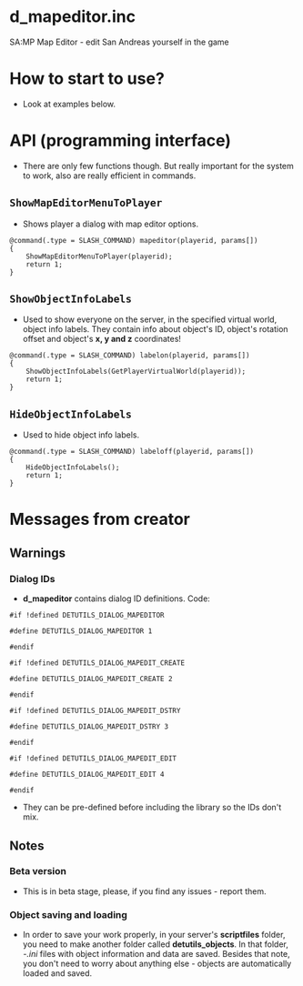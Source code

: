 # d_mapeditor.inc

SA:MP Map Editor - edit San Andreas yourself in the game

# How to start to use?

- Look at examples below.

# API (programming interface)

- There are only few functions though. But really important for the system to work, also are really efficient in commands.
## `ShowMapEditorMenuToPlayer`
- Shows player a dialog with map editor options.
```pawn
@command(.type = SLASH_COMMAND) mapeditor(playerid, params[]) 
{
    ShowMapEditorMenuToPlayer(playerid);
    return 1;
}
```
## `ShowObjectInfoLabels`
- Used to show everyone on the server, in the specified virtual world, object info labels. They contain info about object's ID, object's rotation offset and object's **x, y and z** coordinates!
```pawn
@command(.type = SLASH_COMMAND) labelon(playerid, params[])
{
    ShowObjectInfoLabels(GetPlayerVirtualWorld(playerid));
    return 1;
}
```
## `HideObjectInfoLabels`
- Used to hide object info labels.
```pawn
@command(.type = SLASH_COMMAND) labeloff(playerid, params[])
{
    HideObjectInfoLabels();
    return 1;
}
```

# Messages from creator

## Warnings
### Dialog IDs
- **d_mapeditor** contains dialog ID definitions. 
Code:
```pawn
#if !defined DETUTILS_DIALOG_MAPEDITOR

#define DETUTILS_DIALOG_MAPEDITOR 1

#endif

#if !defined DETUTILS_DIALOG_MAPEDIT_CREATE

#define DETUTILS_DIALOG_MAPEDIT_CREATE 2

#endif

#if !defined DETUTILS_DIALOG_MAPEDIT_DSTRY

#define DETUTILS_DIALOG_MAPEDIT_DSTRY 3

#endif

#if !defined DETUTILS_DIALOG_MAPEDIT_EDIT

#define DETUTILS_DIALOG_MAPEDIT_EDIT 4

#endif
```
- They can be pre-defined before including the library so the IDs don't mix.
## Notes
### Beta version
- This is in beta stage, please, if you find any issues - report them.

### Object saving and loading
- In order to save your work properly, in your server's **scriptfiles** folder, you need to make another folder called **detutils_objects**. In that folder, *-.ini* files with object information and data are saved. Besides that note, you don't need to worry about anything else - objects are automatically loaded and saved.
